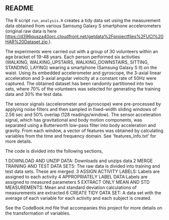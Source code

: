  
## README

The R script `run_analysis.R` creates a tidy data set using the measurement data obtained from various Samsung Galaxy S smartphone accelerometers (original raw data is here [https://d396qusza40orc.cloudfront.net/getdata%2Fprojectfiles%2FUCI%20HAR%20Dataset.zip ](https://d396qusza40orc.cloudfront.net/getdata%2Fprojectfiles%2FUCI%20HAR%20Dataset.zip)). 


The experiments were carried out with a group of 30 volunteers within an age bracket of 19-48 years. Each person performed six activities (WALKING, WALKING_UPSTAIRS, WALKING_DOWNSTAIRS, SITTING, STANDING, LAYING) wearing a smartphone (Samsung Galaxy S II) on the waist. Using its embedded accelerometer and gyroscope, the 3-axial linear acceleration and 3-axial angular velocity at a constant rate of 50Hz were captured. The obtained dataset has been randomly partitioned into two sets, where 70% of the volunteers was selected for generating the training data and 30% the test data. 

The sensor signals (accelerometer and gyroscope) were pre-processed by applying noise filters and then sampled in fixed-width sliding windows of 2.56 sec and 50% overlap (128 readings/window). The sensor acceleration signal, which has gravitational and body motion components, was separated using a Butterworth low-pass filter into body acceleration and gravity. From each window, a vector of features was obtained by calculating variables from the time and frequency domain. See 'features_info.txt' for more details. 

The code is divided into the following sections,

1 DOWNLOAD AND UNZIP DATA: Downloads and unzips data
2 MERGE TRAINING AND TEST DATA SETS: The raw data is divided into training and test data sets. These are merged.
3 ASSIGN ACTIVITY LABELS: Labels are assigned to each activity
4 APPROPRIATELY LABEL DATA:Labels are assigned to measured parameters
5 EXTRACT ONLY MEAN AND STD MEASUREMENTS: Mean and standard deviation calculations of measurements are extracted
6 CREATE TIDY DATA SET: A data set with the average of each variable for each activity and each subject is created.

See the CodeBook.md file that accompanies this project for more details on the transformation of variables.

